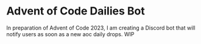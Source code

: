 # Advent of Code Dailies Bot

In preparation of Advent of Code 2023, I am creating a Discord bot that will notify users as soon as a new aoc daily drops.
WIP
